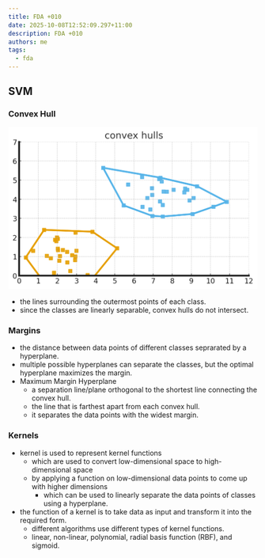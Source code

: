 ```yaml
---
title: FDA +010
date: 2025-10-08T12:52:09.297+11:00
description: FDA +010
authors: me
tags:
  - fda
---
```


## SVM

### Convex Hull

![Convex Hull](./convex-hulls.png)

- the lines surrounding the outermost points of each class.
- since the classes are linearly separable, convex hulls do not intersect.

### Margins

- the distance between data points of different classes seprarated by a hyperplane.
- multiple possible hyperplanes can separate the classes, but the optimal hyperplane maximizes the margin.
- Maximum Margin Hyperplane
  - a separation line/plane orthogonal to the shortest line connecting the convex hull.
  - the line that is farthest apart from each convex hull.
  - it separates the data points with the widest margin.

### Kernels

- kernel is used to represent kernel functions
  - which are used to convert low-dimensional space to high-dimensional space
  - by applying a function on low-dimensional data points to come up with higher dimensions
    - which can be used to linearly separate the data points of classes using a hyperplane.
- the function of a kernel is to take data as input and transform it into the required form.
  - different algorithms use different types of kernel functions.
  - linear, non-linear, polynomial, radial basis function (RBF), and sigmoid.
